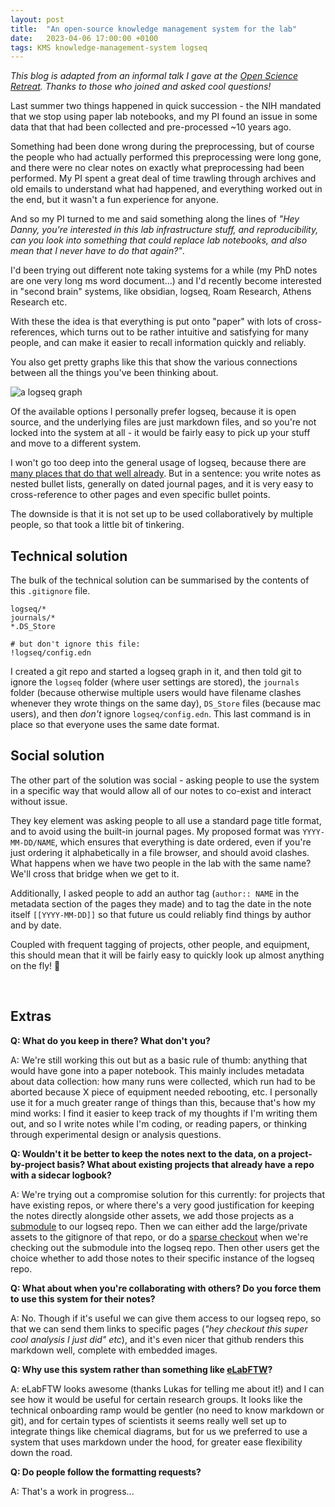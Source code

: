 ```yaml
---
layout: post
title:  "An open-source knowledge management system for the lab"
date:   2023-04-06 17:00:00 +0100
tags: KMS knowledge-management-system logseq
---
```


_This blog is adapted from an informal talk I gave at the [Open Science Retreat](https://open-science-retreat.gitlab.io/). Thanks to those who joined and asked cool questions!_

Last summer two things happened in quick succession - the NIH mandated that we stop using paper lab notebooks, and my PI found an issue in some data that that had been collected and pre-processed ~10 years ago. 

Something had been done wrong during the preprocessing, but of course the people who had actually performed this preprocessing were long gone, and there were no clear notes on exactly what preprocessing had been performed. My PI spent a great deal of time trawling through archives and old emails to understand what had happened, and everything worked out in the end, but it wasn't a fun experience for anyone.

And so my PI turned to me and said something along the lines of _"Hey Danny, you're interested in this lab infrastructure stuff, and reproducibility, can you look into something that could replace lab notebooks, and also mean that I never have to do that again?"_.

I'd been trying out different note taking systems for a while (my PhD notes are one very long ms word document...) and I'd recently become interested in "second brain" systems, like obsidian, logseq, Roam Research, Athens Research etc.

With these the idea is that everything is put onto "paper" with lots of cross-references, which turns out to be rather intuitive and satisfying for many people, and can make it easier to recall information quickly and reliably. 

You also get pretty graphs like this that show the various connections between all the things you've been thinking about.

![a logseq graph](https://cdn.fosstodon.org/media_attachments/files/109/842/611/209/569/624/original/85df26571294934a.png)

Of the available options I personally prefer logseq, because it is open source, and the underlying files are just markdown files, and so you're not locked into the system at all - it would be fairly easy to pick up your stuff and move to a different system.

I won't go too deep into the general usage of logseq, because there are [many places that do that well already](https://hub.logseq.com/getting-started/uQdEHALJo7RWnDLLLP7uux/how-to-get-started-in-logseq/pE1BPPvKGbWkSRXsprRnxM). But in a sentence: you write notes as nested bullet lists, generally on dated journal pages, and it is very easy to cross-reference to other pages and even specific bullet points.

The downside is that it is not set up to be used collaboratively by multiple people, so that took a little bit of tinkering.

## Technical solution

The bulk of the technical solution can be summarised by the contents of this `.gitignore` file.
```
logseq/*
journals/*
*.DS_Store

# but don't ignore this file:
!logseq/config.edn
```

I created a git repo and started a logseq graph in it, and then told git to ignore the `logseq` folder (where user settings are stored), the `journals` folder (because otherwise multiple users would have filename clashes whenever they wrote things on the same day), `DS_Store` files (because mac users), and then _don't_ ignore `logseq/config.edn`. This last command is in place so that everyone uses the same date format.

## Social solution

The other part of the solution was social - asking people to use the system in a specific way that would allow all of our notes to co-exist and interact without issue.

They key element was asking people to all use a standard page title format, and to avoid using the built-in journal pages. My proposed format was `YYYY-MM-DD/NAME`, which ensures that everything is date ordered, even if you're just ordering it alphabetically in a file browser, and should avoid clashes. What happens when we have two people in the lab with the same name? We'll cross that bridge when we get to it.

Additionally, I asked people to add an author tag (`author:: NAME` in the metadata section of the pages they made) and to tag the date in the note itself `[[YYYY-MM-DD]]` so that future us could reliably find things by author and by date.

Coupled with frequent tagging of projects, other people, and equipment, this should mean that it will be fairly easy to quickly look up almost anything on the fly!  &#129310;

<br>

## Extras

**Q: What do you keep in there? What don't you?**

A: We're still working this out but as a basic rule of thumb: anything that would have gone into a paper notebook. This mainly includes metadata about data collection: how many runs were collected, which run had to be aborted because X piece of equipment needed rebooting, etc. I personally use it for a much greater range of things than this, because that's how my mind works: I find it easier to keep track of my thoughts if I'm writing them out, and so I write notes while I'm coding, or reading papers, or thinking through experimental design or analysis questions.

**Q: Wouldn't it be better to keep the notes next to the data, on a project-by-project basis? What about existing projects that already have a repo with a sidecar logbook?**

A: We're trying out a compromise solution for this currently: for projects that have existing repos, or where there's a very good justification for keeping the notes directly alongside other assets, we add those projects as a [submodule](https://git-scm.com/book/en/v2/Git-Tools-Submodules) to our logseq repo. Then we can either add the large/private assets to the gitignore of that repo, or do a [sparse checkout](https://git-scm.com/docs/git-sparse-checkout) when we're checking out the submodule into the logseq repo. Then other users get the choice whether to add those notes to their specific instance of the logseq repo.

**Q: What about when you're collaborating with others? Do you force them to use this system for their notes?**

A: No. Though if it's useful we can give them access to our logseq repo, so that we can send them links to specific pages (_"hey checkout this super cool analysis I just did" etc_), and it's even nicer that github renders this markdown well, complete with embedded images.

**Q: Why use this system rather than something like [eLabFTW](https://www.elabftw.net/)?**

A: eLabFTW looks awesome (thanks Lukas for telling me about it!) and I can see how it would be useful for certain research groups. It looks like the technical onboarding ramp would be gentler (no need to know markdown or git), and for certain types of scientists it seems really well set up to integrate things like chemical diagrams, but for us we preferred to use a system that uses markdown under the hood, for greater ease flexibility down the road.

**Q: Do people follow the formatting requests?**

A: That's a work in progress...

